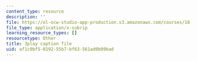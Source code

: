 ```yaml
---
content_type: resource
description: ''
file: https://ol-ocw-studio-app-production.s3.amazonaws.com/courses/18-03sc-differential-equations-fall-2011/af1c0bf5019255b7bf63561ad0b09bad_XbiEUwVQqVM.vtt
file_type: application/x-subrip
learning_resource_types: []
resourcetype: Other
title: 3play caption file
uid: af1c0bf5-0192-55b7-bf63-561ad0b09bad
---
```

